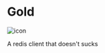 # Gold

![icon](https://raw.githubusercontent.com/TomerGold1998//Gold.Redis/master/favicon.ico)

A redis client that doesn't sucks
